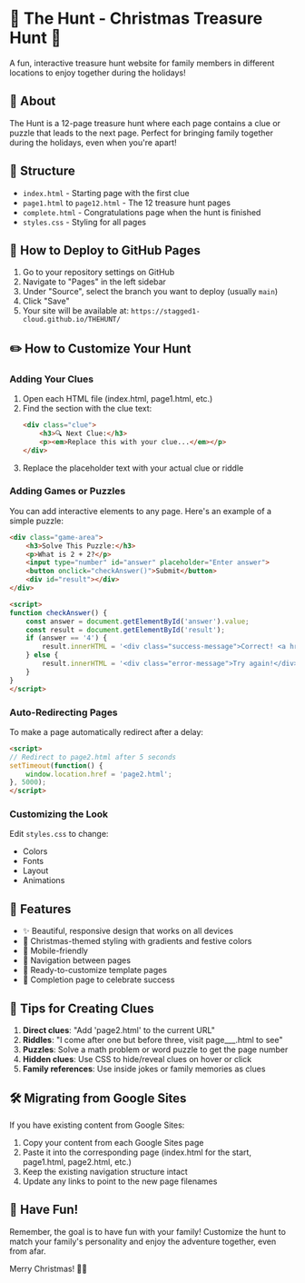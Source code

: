 # 🎄 The Hunt - Christmas Treasure Hunt 🎁

A fun, interactive treasure hunt website for family members in different locations to enjoy together during the holidays!

## 🎯 About

The Hunt is a 12-page treasure hunt where each page contains a clue or puzzle that leads to the next page. Perfect for bringing family together during the holidays, even when you're apart!

## 📁 Structure

- `index.html` - Starting page with the first clue
- `page1.html` to `page12.html` - The 12 treasure hunt pages
- `complete.html` - Congratulations page when the hunt is finished
- `styles.css` - Styling for all pages

## 🚀 How to Deploy to GitHub Pages

1. Go to your repository settings on GitHub
2. Navigate to "Pages" in the left sidebar
3. Under "Source", select the branch you want to deploy (usually `main`)
4. Click "Save"
5. Your site will be available at: `https://stagged1-cloud.github.io/THEHUNT/`

## ✏️ How to Customize Your Hunt

### Adding Your Clues

1. Open each HTML file (index.html, page1.html, etc.)
2. Find the section with the clue text:
   ```html
   <div class="clue">
       <h3>🔍 Next Clue:</h3>
       <p><em>Replace this with your clue...</em></p>
   </div>
   ```
3. Replace the placeholder text with your actual clue or riddle

### Adding Games or Puzzles

You can add interactive elements to any page. Here's an example of a simple puzzle:

```html
<div class="game-area">
    <h3>Solve This Puzzle:</h3>
    <p>What is 2 + 2?</p>
    <input type="number" id="answer" placeholder="Enter answer">
    <button onclick="checkAnswer()">Submit</button>
    <div id="result"></div>
</div>

<script>
function checkAnswer() {
    const answer = document.getElementById('answer').value;
    const result = document.getElementById('result');
    if (answer == '4') {
        result.innerHTML = '<div class="success-message">Correct! <a href="page2.html">Continue to next page</a></div>';
    } else {
        result.innerHTML = '<div class="error-message">Try again!</div>';
    }
}
</script>
```

### Auto-Redirecting Pages

To make a page automatically redirect after a delay:

```html
<script>
// Redirect to page2.html after 5 seconds
setTimeout(function() {
    window.location.href = 'page2.html';
}, 5000);
</script>
```

### Customizing the Look

Edit `styles.css` to change:
- Colors
- Fonts
- Layout
- Animations

## 🎨 Features

- ✨ Beautiful, responsive design that works on all devices
- 🎄 Christmas-themed styling with gradients and festive colors
- 📱 Mobile-friendly
- 🔄 Navigation between pages
- 🎯 Ready-to-customize template pages
- 🎁 Completion page to celebrate success

## 📝 Tips for Creating Clues

1. **Direct clues**: "Add 'page2.html' to the current URL"
2. **Riddles**: "I come after one but before three, visit page___.html to see"
3. **Puzzles**: Solve a math problem or word puzzle to get the page number
4. **Hidden clues**: Use CSS to hide/reveal clues on hover or click
5. **Family references**: Use inside jokes or family memories as clues

## 🛠️ Migrating from Google Sites

If you have existing content from Google Sites:

1. Copy your content from each Google Sites page
2. Paste it into the corresponding page (index.html for the start, page1.html, page2.html, etc.)
3. Keep the existing navigation structure intact
4. Update any links to point to the new page filenames

## 🎊 Have Fun!

Remember, the goal is to have fun with your family! Customize the hunt to match your family's personality and enjoy the adventure together, even from afar.

Merry Christmas! 🎅🎄
